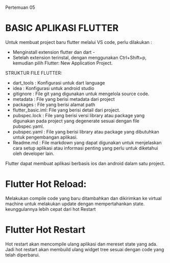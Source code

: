 Pertemuan 05

# BASIC APLIKASI FLUTTER
  Untuk membuat project baru flutter melalui VS code, perlu dilakukan : 
  - Menginstall extension flutter dan dart -
  - Setelah extension terinstal, dengan menggunakan Ctrl+Shift+p, kemudian pilih Flutter: New Application Project.

STRUKTUR FILE FLUTTER:
- dart_tools : Konfigurasi untuk dart language
- idea : Konfigurasi untuk android studio
- gitignore : File git yang digunakan untuk mengelola source code.
- metadata : File yang berisi metadata dari project
- packages : File yang berisi alamat path
- flutter_basic.iml: File yang berisi detail dari project.
- pubspec.lock : File yang berisi versi library atau package yang digunakan pada project yang degenerate sesuai dengan file pubspec.yaml.
- pubspec.yaml : File yang berisi library atau package yang dibutuhkan untuk pengembangan aplikasi.
- Readme.md : File markdown yang dapat digunakan untuk menjelaskan cara setup aplikasi atau informasi penting yang perlu untuk diketahui oleh developer lain.

Flutter dapat membuat aplikasi berbasis ios dan android dalam satu project.

# Flutter Hot Reload:
Melakukan compile code yang baru ditambahkan dan dikirimkan ke virtual machine untuk melakukan update dengan mempertahankan state. 
keunggulannya lebih cepat dari hot Restart

# Flutter Hot Restart
 Hot restart akan mencompile ulang aplikasi dan mereset state yang ada. Jadi hot restart akan membuild ulang widget tree sesuai dengan code yang telah diperbarui.


